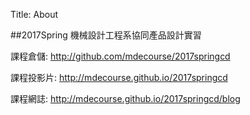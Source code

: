 Title: About

##2017Spring 機械設計工程系協同產品設計實習

課程倉儲: <a href="http://github.com/mdecourse/2017springcd">http://github.com/mdecourse/2017springcd</a>

課程投影片: <a href="http://mdecourse.github.io/2017springcd">http://mdecourse.github.io/2017springcd</a>

課程網誌: <a href="http://mdecourse.github.io/2017springcd/blog">http://mdecourse.github.io/2017springcd/blog</a>








